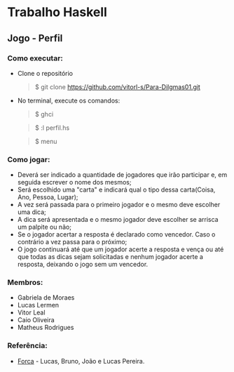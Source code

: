 # Trabalho Haskell
## Jogo - Perfil

###  Como executar:
  - Clone o repositório
  
    > $ git clone https://github.com/vitorl-s/Para-Dilgmas01.git
     
  - No terminal, execute os comandos:
     
    > $ ghci
     
    > $ :l perfil.hs
     
    > $ menu
     
### Como jogar:
  - Deverá ser indicado a quantidade de jogadores que irão participar e, em seguida escrever o nome dos mesmos;
  - Será escolhido uma "carta" e indicará qual o tipo dessa carta(Coisa, Ano, Pessoa, Lugar);
  - A vez será passada para o primeiro jogador e o mesmo deve escolher uma dica;
  - A dica será apresentada e o mesmo jogador deve escolher se arrisca um palpite ou não;
  - Se o jogador acertar a resposta é declarado como vencedor. Caso o contrário a vez passa para o próximo;
  - O jogo continuará até que um jogador acerte a resposta e vença ou até que todas as dicas sejam solicitadas e nenhum jogador acerte a resposta, deixando o jogo sem um vencedor.
  
### Membros:
  - Gabriela de Moraes
  - Lucas Lermen
  - Vitor Leal
  - Caio Oliveira
  - Matheus Rodrigues

### Referência:
  - [Forca](https://github.com/Paradigmas20182/Trabalho_Haskell) - Lucas, Bruno, João e Lucas Pereira. 

